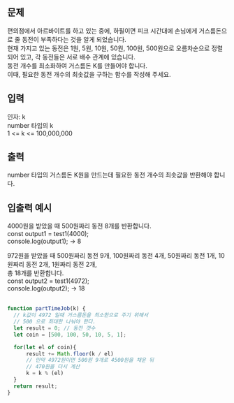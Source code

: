 ## 문제
편의점에서 아르바이트를 하고 있는 중에, 하필이면 피크 시간대에 손님에게 거스름돈으로 줄 동전이 부족하다는 것을 알게 되었습니다.  
현재 가지고 있는 동전은 1원, 5원, 10원, 50원, 100원, 500원으로 오름차순으로 정렬되어 있고, 각 동전들은 서로 배수 관계에 있습니다.  
동전 개수를 최소화하여 거스름돈 K를 만들어야 합니다.  
이때, 필요한 동전 개수의 최솟값을 구하는 함수를 작성해 주세요.  

## 입력
인자: k  
number 타입의 k  
1 <= k <= 100,000,000  
## 출력
number 타입의 거스름돈 K원을 만드는데 필요한 동전 개수의 최솟값을 반환해야 합니다.  
## 입출력 예시
4000원을 받았을 때 500원짜리 동전 8개를 반환합니다.  
const output1 = test1(4000);  
console.log(output1); -> 8  

972원을 받았을 때 500원짜리 동전 9개, 100원짜리 동전 4개, 50원짜리 동전 1개, 10원짜리 동전 2개, 1원짜리 동전 2개,   
총 18개를 반환합니다.  
const output2 = test1(4972);    
console.log(output2); -> 18  
<br/>

```javascript
function partTimeJob(k) {
  // k값이 4972 일때 거스름돈을 최소한으로 주기 위해서
  // 500 으로 최대한 나눠야 한다.
  let result = 0; // 동전 갯수
  let coin = [500, 100, 50, 10, 5, 1];

  for(let el of coin){
      result += Math.floor(k / el) 
      // 만약 4972원이면 500원 9개로 4500원을 채운 뒤
      // 470원을 다시 계산
      k = k % (el)
  }
  return result;
}
```